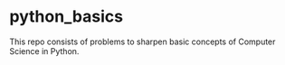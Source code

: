 # python_basics
This repo consists of problems to sharpen basic concepts of Computer Science in Python.
